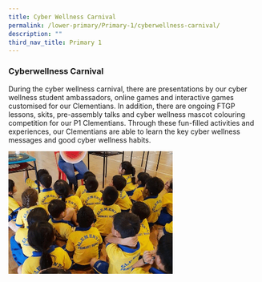 ```yaml
---
title: Cyber Wellness Carnival
permalink: /lower-primary/Primary-1/cyberwellness-carnival/
description: ""
third_nav_title: Primary 1
---
```

### Cyberwellness Carnival
During the cyber wellness carnival, there are presentations by our cyber wellness student ambassadors, online games and interactive games customised for our Clementians. In addition, there are ongoing FTGP lessons, skits, pre-assembly talks and cyber wellness mascot colouring competition for our P1 Clementians. Through these fun-filled activities and experiences, our Clementians are able to learn the key cyber wellness messages and good cyber wellness habits.

<img src="/images/p1%20cyberwellness%20carnival.gif" 
     style="width:65%">